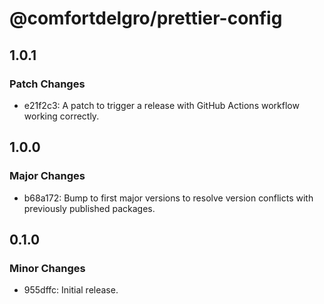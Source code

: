 # @comfortdelgro/prettier-config

## 1.0.1

### Patch Changes

- e21f2c3: A patch to trigger a release with GitHub Actions workflow working correctly.

## 1.0.0

### Major Changes

- b68a172: Bump to first major versions to resolve version conflicts with previously published packages.

## 0.1.0

### Minor Changes

- 955dffc: Initial release.
